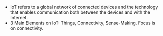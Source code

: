 - IoT refers to a global network of connected devices and the technology that enables communication both between the devices and with the Internet.
- 3 Main Elements on IoT: Things, Connectivity, Sense-Making. Focus is on connectivity.


